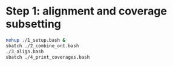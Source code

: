 # Step 1: alignment and coverage subsetting

```bash
nohup ./1_setup.bash &
sbatch ./2_combine_ont.bash
./3_align.bash
sbatch ./4_print_coverages.bash
```
